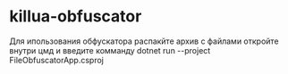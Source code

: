 # killua-obfuscator
Для ипользования обфускатора распакйте архив с файлами откройте внутри цмд и введите комманду dotnet run --project FileObfuscatorApp.csproj
